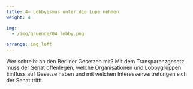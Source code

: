```yaml
---
title: 4– Lobbyismus unter die Lupe nehmen
weight: 4

img:
  - /img/gruende/04_lobby.png

arrange: img_left
---
```


Wer schreibt an den Berliner Gesetzen mit? Mit dem Transparenzgesetz muss der Senat offenlegen, welche Organisationen und Lobbygruppen Einfluss auf Gesetze haben und mit welchen Interessenvertretungen sich der Senat trifft.
